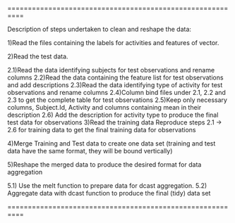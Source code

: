 
==========================================================
  
Description of steps undertaken to clean and reshape the data:
  
1)Read the files containing the labels for activities and features of vector.

2)Read the test data.

2.1)Read the data identifying subjects for test observations and rename columns 
2.2)Read the data containing the feature list for test observations and add descriptions 
2.3)Read the data identifying type of activity for test observations and rename columns 
2.4)Column bind files under 2.1, 2.2 and 2.3 to get the complete table for test observations 
2.5)Keep only necessary columns, Subject.Id, Activity and columns containing mean in their description 
2.6) Add the description for activity type to produce the final test data for observations
3)Read the training data
Reproduce steps 2.1 -> 2.6 for training data to get the final training data for observations

4)Merge Training and Test data to create one data set (training and test data have the same format, they will be bound vertically)

5)Reshape the merged data to produce the desired format for data aggregation

5.1) Use the melt function to prepare data for dcast aggregation. 
5.2) Aggregate data with dcast function to produce the final (tidy) data set


==========================================================